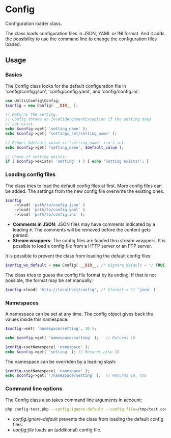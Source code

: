 # Config

Configuration loader class.

The class loads configuration files in JSON, YAML or INI format. And it 
adds the possibility to use the command line to change the configuration
files loaded.

## Usage

### Basics

The Config class looks for the default configuration file in 
'config/config.json', 'config/config.yaml', and 'config/config.ini'.

```php
use Umlts\Config\Config;
$config = new Config( __DIR__ );

// Returns the setting.
// Config throws an InvalidArgumentException if the setting does
// not exist.
echo $config->get( 'setting_name' );
echo $config->get( 'settings_set/setting_name' );

// Echoes $default_value if 'setting_name' isn't set.
echo $config->get( 'setting_name', $default_value );

// Check if setting exists:
if ( $config->exists( 'setting' ) ) { echo 'Setting exists!'; }
```

### Loading config files

The class tries to load the default config files at first. More config
files can be added. The settings from the new config file overwrite
the existing ones.

```php
$config
    ->load( 'path/to/config.json' )
    ->load( 'path/to/config.yaml' )
    ->load( 'path/to/config.ini' );
```

- **Comments in JSON**: JSON files may have comments indicated by a leading 
```#```. The comments will be removed before the content gets parsed.
- **Stream wrappers**: The config files are loaded thru stream wrappers.
It is possible to load a config file from a HTTP server or an FTP server.

It is possible to prevent the class from loading the default config
files:

```php
$config_wo_default = new Config( __DIR__, /* $ignore_default = */ TRUE );
```

The class tries to guess the config file format by its ending. If that
is not possible, the format may be set manually:

```php
$config->load( 'http://localhost/config', /* $format = */ 'json' )
```

### Namespaces

A namespace can be set at any time. The config object gives back the
values inside this namespace:

```php
$config->set( 'namespace/setting', 10 );

echo $config->get( 'namespace/setting' );   // Returns 10

$config->setNamespace( 'namespace' );
echo $config->get( 'setting' ); // Returns also 10
```
The namespace can be overriden by a leading slash:

```php
$config->setNamespace( 'namespace' );
echo $config->get( '/namespace/setting' );  // Returns 10, too
```

### Command line options

The Config class also takes command line arguments in account:

```sh
php config-test.php --config:ignore-default --config:file=/tmp/test.config.json
```

- *config:ignore-default* prevents the class from loading the default
  config files.
- *config:file* loads an (additional) config file.
